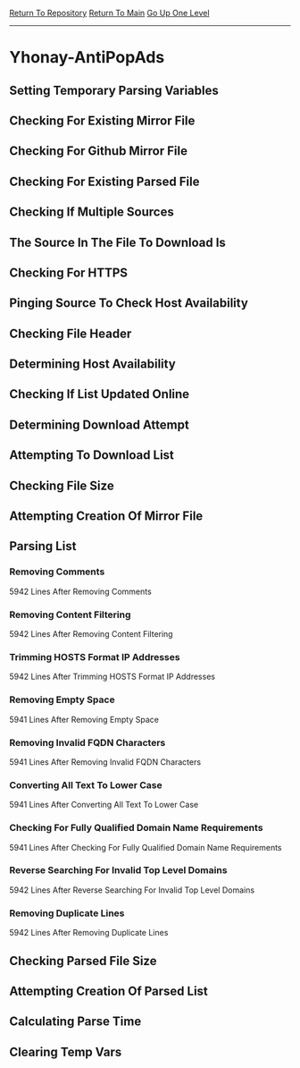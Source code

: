[Return To Repository](https://github.com/deathbybandaid/piholeparser/)
[Return To Main](https://github.com/deathbybandaid/piholeparser/blob/master/RecentRunLogs/Mainlog.md)
[Go Up One Level](https://github.com/deathbybandaid/piholeparser/blob/master/RecentRunLogs/TopLevelScripts/30-Processing-External-Blacklists.md)
____________________________________
# Yhonay-AntiPopAds
## Setting Temporary Parsing Variables
## Checking For Existing Mirror File
## Checking For Github Mirror File
## Checking For Existing Parsed File
## Checking If Multiple Sources
## The Source In The File To Download Is
## Checking For HTTPS
## Pinging Source To Check Host Availability
## Checking File Header
## Determining Host Availability
## Checking If List Updated Online
## Determining Download Attempt
## Attempting To Download List
## Checking File Size
## Attempting Creation Of Mirror File
## Parsing List
### Removing Comments
5942 Lines After Removing Comments
### Removing Content Filtering
5942 Lines After Removing Content Filtering
### Trimming HOSTS Format IP Addresses
5942 Lines After Trimming HOSTS Format IP Addresses
### Removing Empty Space
5941 Lines After Removing Empty Space
### Removing Invalid FQDN Characters
5941 Lines After Removing Invalid FQDN Characters
### Converting All Text To Lower Case
5941 Lines After Converting All Text To Lower Case
### Checking For Fully Qualified Domain Name Requirements
5941 Lines After Checking For Fully Qualified Domain Name Requirements
### Reverse Searching For Invalid Top Level Domains
5942 Lines After Reverse Searching For Invalid Top Level Domains
### Removing Duplicate Lines
5942 Lines After Removing Duplicate Lines
## Checking Parsed File Size
## Attempting Creation Of Parsed List
## Calculating Parse Time
## Clearing Temp Vars
